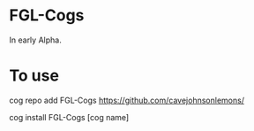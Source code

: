 # FGL-Cogs
In early Alpha.
# To use
cog repo add FGL-Cogs https://github.com/cavejohnsonlemons/

cog install FGL-Cogs [cog name]
